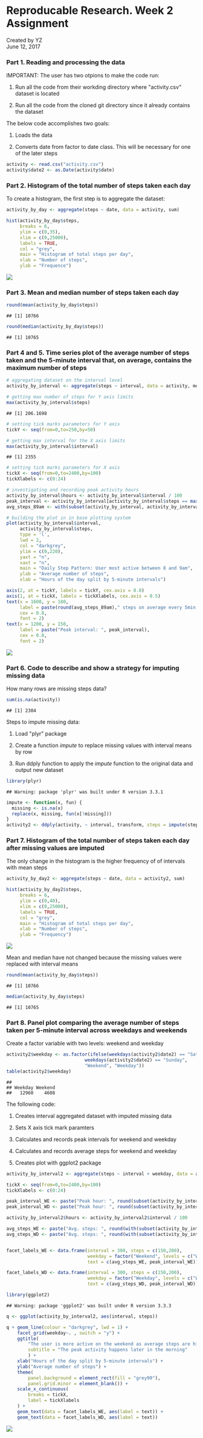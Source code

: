 # Reproducable Research. Week 2 Assignment
Created by YZ  
June 12, 2017  



### Part 1. Reading and processing the data

IMPORTANT: The user has two otpions to make the code run:

1. Run all the code from their workding directory where "activity.csv" dataset is located
       
2. Run all the code from the cloned git directory since it already contains the dataset

The below code accomplishes two goals:

1. Loads the data

2. Converts date from factor to date class. This will be necessary for one of the later steps


```r
activity <- read.csv("activity.csv")
activity$date2 <- as.Date(activity$date)
```

### Part 2. Histogram of the total number of steps taken each day

To create a histogram, the first step is to aggregate the dataset:


```r
activity_by_day <- aggregate(steps ~ date, data = activity, sum)

hist(activity_by_day$steps, 
     breaks = 6,
     ylim = c(0,35),
     xlim = c(0,25000),
     labels = TRUE,
     col = "grey",
     main = "Histogram of total steps per day",
     xlab = "Number of steps",
     ylab = "Frequence")
```

![](RR_week2_project_files/figure-html/aggregated_activity-1.png)<!-- -->

### Part 3. Mean and median number of steps taken each day


```r
round(mean(activity_by_day$steps))
```

```
## [1] 10766
```

```r
round(median(activity_by_day$steps))
```

```
## [1] 10765
```

### Part 4 and 5. Time series plot of the average number of steps taken and the 5-minute interval that, on average, contains the maximum number of steps


```r
# aggregating dataset on the interval level
activity_by_interval <- aggregate(steps ~ interval, data = activity, mean)

# getting max number of steps for Y axis limits
max(activity_by_interval$steps)
```

```
## [1] 206.1698
```

```r
# setting tick marks parameters for Y axis
tickY <- seq(from=0,to=250,by=50)

# getting max interval for the X axis limits
max(activity_by_interval$interval)
```

```
## [1] 2355
```

```r
# setting tick marks parameters for X axis
tickX <- seq(from=0,to=2400,by=100)
tickXlabels <- c(0:24)

# investigating and recording peak activity hours
activity_by_interval$hours <- activity_by_interval$interval / 100
peak_interval <- activity_by_interval[activity_by_interval$steps == max(activity_by_interval$steps),1]
avg_steps_89am <- with(subset(activity_by_interval, activity_by_interval$hours > 8 & activity_by_interval$hours < 9), mean(steps))

# building the plot in in base plotting system
plot(activity_by_interval$interval,
     activity_by_interval$steps,
     type = 'l',
     lwd = 2, 
     col = "darkgrey",
     ylim = c(0,220),
     yaxt = "n",
     xaxt = "n",
     main = "Daily Step Pattern: User most active between 8 and 9am",
     ylab = "Average number of steps",
     xlab = "Hours of the day split by 5-minute intervals")

axis(2, at = tickY, labels = tickY, cex.axis = 0.8)
axis(1, at = tickX, labels = tickXlabels, cex.axis = 0.5)
text(x = 1600, y = 180, 
     label = paste(round(avg_steps_89am)," steps on average every 5min between 8-9am"),
     cex = 0.8,
     font = 2)
text(x = 1200, y = 150, 
     label = paste("Peak interval: ", peak_interval),
     cex = 0.8,
     font = 2)
```

![](RR_week2_project_files/figure-html/time_series_plot-1.png)<!-- -->

### Part 6. Code to describe and show a strategy for imputing missing data

How many rows are missing steps data?


```r
sum(is.na(activity))
```

```
## [1] 2304
```

Steps to impute missing data:

1. Load "plyr" package

2. Create a function *impute* to replace missing values with interval means by row

3. Run ddply function to apply the *impute* function to the original data and output new dataset


```r
library(plyr)
```

```
## Warning: package 'plyr' was built under R version 3.3.1
```

```r
impute <- function(x, fun) {
  missing <- is.na(x)
  replace(x, missing, fun(x[!missing]))
}
activity2 <- ddply(activity, ~ interval, transform, steps = impute(steps, mean))
```

### Part 7. Histogram of the total number of steps taken each day after missing values are imputed

The only change in the histogram is the higher frequency of of intervals with mean steps


```r
activity_by_day2 <- aggregate(steps ~ date, data = activity2, sum)

hist(activity_by_day2$steps, 
     breaks = 6,
     ylim = c(0,40),
     xlim = c(0,25000),
     labels = TRUE,
     col = "grey",
     main = "Histogram of total steps per day",
     xlab = "Number of steps",
     ylab = "Frequency")
```

![](RR_week2_project_files/figure-html/updated_histogram-1.png)<!-- -->

Mean and median have not changed because the missing values were replaced with interval means


```r
round(mean(activity_by_day$steps))
```

```
## [1] 10766
```

```r
median(activity_by_day$steps)
```

```
## [1] 10765
```

### Part 8. Panel plot comparing the average number of steps taken per 5-minute interval across weekdays and weekends

Create a factor variable with two levels: weekend and weekday


```r
activity2$weekday <- as.factor(ifelse(weekdays(activity2$date2) == "Saturday" |
                             weekdays(activity2$date2) == "Sunday",
                             "Weekend", "Weekday"))
table(activity2$weekday)
```

```
## 
## Weekday Weekend 
##   12960    4608
```

The following code:

1. Creates interval aggregated dataset with imputed missing data

2. Sets X axis tick mark paramters

3. Calculates and records peak intervals for weekend and weekday

4. Calculates and records average steps for weekend and weekday

5. Creates plot with ggplot2 package


```r
activity_by_interval2 <- aggregate(steps ~ interval + weekday, data = activity2, mean)

tickX <- seq(from=0,to=2400,by=100)
tickXlabels <- c(0:24)

peak_interval_WE <- paste("Peak hour: ", round(subset(activity_by_interval2, weekday == "Weekend")[subset(activity_by_interval2, weekday == "Weekend")$steps == max(subset(activity_by_interval2, weekday == "Weekend")$steps),1]))
peak_interval_WD <- paste("Peak hour: ", round(subset(activity_by_interval2, weekday == "Weekday")[subset(activity_by_interval2, weekday == "Weekday")$steps == max(subset(activity_by_interval2, weekday == "Weekday")$steps),1]))

activity_by_interval2$hours <- activity_by_interval2$interval / 100

avg_steps_WE <- paste("Avg. steps: ", round(with(subset(activity_by_interval2, weekday == "Weekend"), mean(steps))))
avg_steps_WD <- paste("Avg. steps: ", round(with(subset(activity_by_interval2, weekday == "Weekday"), mean(steps))))


facet_labels_WE <- data.frame(interval = 300, steps = c(150,200), 
                              weekday = factor("Weekend", levels = c("Weekend", "Weekday")),
                              text = c(avg_steps_WE, peak_interval_WE))

facet_labels_WD <- data.frame(interval = 300, steps = c(150,200), 
                              weekday = factor("Weekday", levels = c("Weekend", "Weekday")),
                              text = c(avg_steps_WD, peak_interval_WD))

library(ggplot2)
```

```
## Warning: package 'ggplot2' was built under R version 3.3.3
```

```r
q <- ggplot(activity_by_interval2, aes(interval, steps))

q + geom_line(colour = "darkgrey", lwd = 1) + 
    facet_grid(weekday~. , switch = "y") + 
    ggtitle(
        "The user is more active on the weekend as average steps are higher",
        subtitle = "The peak activity happens later in the morning"
        ) + 
    xlab("Hours of the day split by 5-minute intervals") +
    ylab("Average number of steps") +
    theme(
        panel.background = element_rect(fill = "grey90"),
        panel.grid.minor = element_blank()) +
    scale_x_continuous(
        breaks = tickX,
        label = tickXlabels
    ) +
    geom_text(data = facet_labels_WE, aes(label = text)) +
    geom_text(data = facet_labels_WD, aes(label = text))
```

![](RR_week2_project_files/figure-html/weekend_plot-1.png)<!-- -->
